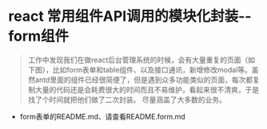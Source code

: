 # react 常用组件API调用的模块化封装--form组件

>  工作中发现我们在做react后台管理系统的时候，会有大量重复的页面（如下图），比如form表单和table组件、以及接口通讯，新增修改modal等。虽然antd里面的组件已经很简便了，但是遇到众多功能类似的页面，每次都复制大量的代码还是会耗费很大的时间而且不易维护，看起来很不清爽，于是找了个时间就把他们做了二次封装。 尽量涵盖了大多数的业务。

- form表单的README.md、请查看README.form.md
